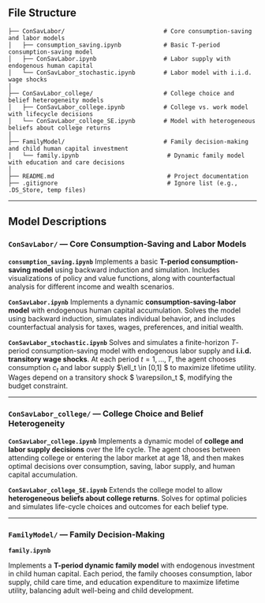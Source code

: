 ## File Structure
```
├── ConSavLabor/                            # Core consumption-saving and labor models
│   ├── consumption_saving.ipynb            # Basic T-period consumption-saving model
│   ├── ConSavLabor.ipynb                   # Labor supply with endogenous human capital
│   └── ConSavLabor_stochastic.ipynb        # Labor model with i.i.d. wage shocks
│
├── ConSavLabor_college/                    # College choice and belief heterogeneity models
│   ├── ConSavLabor_college.ipynb           # College vs. work model with lifecycle decisions
│   └── ConSavLabor_college_SE.ipynb        # Model with heterogeneous beliefs about college returns
│
├── FamilyModel/                            # Family decision-making and child human capital investment
│   └── family.ipynb                         # Dynamic family model with education and care decisions
│
├── README.md                                # Project documentation
├── .gitignore                               # Ignore list (e.g., .DS_Store, temp files)
```

---

## Model Descriptions

### `ConSavLabor/` — Core Consumption-Saving and Labor Models

**`consumption_saving.ipynb`**
Implements a basic **T-period consumption-saving model** using backward induction and simulation. Includes visualizations of policy and value functions, along with counterfactual analysis for different income and wealth scenarios.

**`ConSavLabor.ipynb`**
Implements a dynamic **consumption-saving-labor model** with endogenous human capital accumulation. Solves the model using backward induction, simulates individual behavior, and includes counterfactual analysis for taxes, wages, preferences, and initial wealth.

**`ConSavLabor_stochastic.ipynb`**
Solves and simulates a finite-horizon $T$-period consumption-saving model with endogenous labor supply and **i.i.d. transitory wage shocks**. At each period $t = 1, \dots, T$, the agent chooses consumption $c_t$ and labor supply $\ell_t \in [0,1] $ to maximize lifetime utility. Wages depend on a transitory shock $ \varepsilon_t $, modifying the budget constraint.

---

### `ConSavLabor_college/` — College Choice and Belief Heterogeneity

**`ConSavLabor_college.ipynb`**
Implements a dynamic model of **college and labor supply decisions** over the life cycle. The agent chooses between attending college or entering the labor market at age 18, and then makes optimal decisions over consumption, saving, labor supply, and human capital accumulation.

**`ConSavLabor_college_SE.ipynb`**
Extends the college model to allow **heterogeneous beliefs about college returns**. Solves for optimal policies and simulates life-cycle choices and outcomes for each belief type.

---

### `FamilyModel/` — Family Decision-Making

**`family.ipynb`**

Implements a **T-period dynamic family model** with endogenous investment in child human capital. Each period, the family chooses consumption, labor supply, child care time, and education expenditure to maximize lifetime utility, balancing adult well-being and child development.